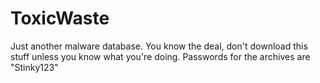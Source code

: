 # ToxicWaste
Just another malware database.
You know the deal, don't download this stuff unless you know what you're doing.
Passwords for the archives are "Stinky123"
